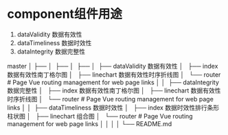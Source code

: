 # component组件用途

1.  dataValidity 数据有效性
2.  dataTimeliness 数据时效性
3.  dataIntegrity 数据完整性

master
│
├── 
│ 
├── 
│ 
├── 
│ 
├── dataValidity 数据有效性
│   ├── index 数据有效性南丁格尔图
│   ├── linechart 数据有效性时序折线图
│   └── router # Page Vue routing management for web page links
│
│ 
├── dataIntegrity 数据完整性
│   ├── index 数据有效性南丁格尔图
│   ├── linechart 数据有效性时序折线图
│   └── router # Page Vue routing management for web page links
│
│ 
├── dataTimeliness 数据时效性
│   ├── index 数据时效性排行条形柱状图
│   ├── linechart 组合图
│   └── router # Page Vue routing management for web page links
│
│
│
│
└── README.md 

